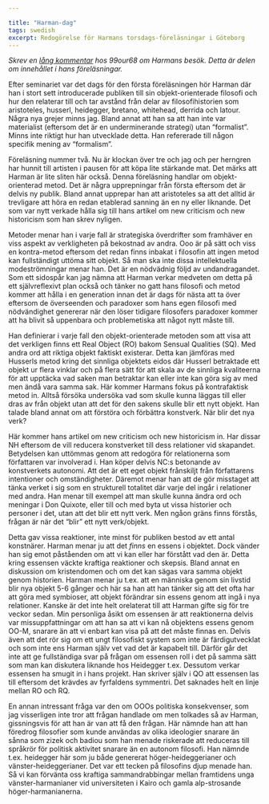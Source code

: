 ```yaml
---

title: "Harman-dag"
tags: swedish 
excerpt: Redogörelse för Harmans torsdags-föreläsningar i Göteborg
---
```

*Skrev en [lång kommentar](http://www.isk-gbg.org/99our68/?p=1023#comment-195795) hos 99our68 om Harmans besök. Detta är delen om innehållet i hans föreläsningar.*

Efter seminariet var det dags för den första föreläsningen hör Harman där han i stort sett introducerade publiken till sin objekt-orienterade filosofi och hur den relaterar till och tar avstånd från delar av filosofihistorien som aristoteles, husserl, heidegger, bretano, whitehead, derrida och latour. Några nya grejer minns jag. Bland annat att han sa att han inte var materialist (eftersom det är en underminerande strategi) utan “formalist”. Minns inte riktigt hur han utvecklade detta. Han refererade till någon specifik mening av “formalism”.

Föreläsning nummer två. Nu är klockan över tre och jag och per herngren har hunnit till artisten i pausen för att köpa lite stärkande mat. Det märks att Harman är lite sliten här också. Denna föreläsning handlar om objekt-orienterad metod. Det är några upprepningar från första eftersom det är delvis ny publik. Bland annat upprepar han att aristoteles sa att det alltid är trevligare att höra en redan etablerad sanning än en ny eller liknande. Det som var nytt verkade hålla sig till hans artikel om new criticism och new historicism som han skrev nyligen.

Metoder menar han i varje fall är strategiska överdrifter som framhäver en viss aspekt av verkligheten på bekostnad av andra. Ooo är på sätt och viss en kontra-metod eftersom det redan finns inbakat i filosofin att ingen metod kan fullständigt uttöma sitt objekt. Så man ska inte dissa intellektuella modeströmningar menar han. Det är en nödvädnig följd av undandragandet. Som ett sidospår kan jag nämna att Harman verkar medveten om detta på ett självreflexivt plan också och tänker no gatt hans filosofi och metod kommer att hålla i en generation innan det är dags för nästa att ta över eftersom de överseenden och paradoxer som hans egen filosofi med nödvändighet genererar när den löser tidigare filosofers paradoxer kommer att ha blivit så uppenbara och problemetiska att något nytt måste till.

Han definierar i varje fall den objekt-orienterade metoden som att visa att det verkligen finns ett Real Object (RO) bakom Sensual Qualities (SQ). Med andra ord att riktiga objekt faktiskt existerar. Detta kan jämföras med Husserls metod kring det sinnliga objektets eidos där Husserl betraktade ett objekt ur flera vinklar och på flera sätt för att skala av de sinnliga kvaliteerna för att upptäcka vad saken man betraktar kan eller inte kan göra sig av med men ändå vara samma sak. Här kommer Harmans fokus på kontrafaktisk metod in. Alltså försöka undersöka vad som skulle kunna läggas till eller dras av från objekt utan att det för den sakens skulle blir ett nytt objekt. Han talade bland annat om att förstöra och förbättra konstverk. När blir det nya verk?

Här kommer hans artikel om new criticism och new historicism in. Har dissar NH eftersom de vill reducera konstverket till dess relationer vid skapandet. Betydelsen kan uttömmas genom att redogöra för relationerna som författaren var involverad i. Han köper delvis NC:s betonande av konstverkets autonomi. Att det är ett eget objekt frånskiljt från författarens intentioner och omständigheter. Däremot menar han att de gör misstaget att tänka verket i sig som en strukturell totalitet där varje del ingår i relationer med andra. Han menar till exempel att man skulle kunna ändra ord och meningar i Don Quixote, eller till och med byta ut vissa historier och personer i det, utan att det blir ett nytt verk. Men ngåon gräns finns förstås, frågan är när det “blir” ett nytt verk/objekt.

Detta gav vissa reaktioner, inte minst för publiken bestod av ett antal konstnärer. Harman menar ju att det *finns* en essens i objektet. Dock vänder han sig emot påståenden om att vi kan eller har förstått vad den är. Detta kring essensen väckte kraftiga reaktioner och skepsis. Bland annat en diskussion om kristendomen och om det kan sägas vara samma objekt genom historien. Harman menar ju t.ex. att en människa genom sin livstid blir nya objekt 5-6 gånger och här sa han att han tänker sig att det ofta har att göra med symbioser, att objekt förändrar sin essens genom att ingå i nya relationer. Kanske är det inte helt orelaterat till att Harman gifte sig för tre veckor sedan. Min personliga åsikt om essensen är att reaktionerna delvis var missuppfattningar om att han sa att vi kan nå objektens essens genom OO-M, snarare än att vi enbart kan visa på att det måste finnas en. Delvis även att det rör sig om ett ungt filosofiskt system som inte är färdigutvecklat och som inte ens Harman själv vet vad det är kapabelt till. Därför går det inte att ge fullständiga svar på frågan om essensen roll i det på samma sätt som man kan diskutera liknande hos Heidegger t.ex. Dessutom verkar essensen ha smugit in i hans projekt. Han skriver själv i QO att essensen las till eftersom det krävdes av fyrfaldens symmentri. Det saknades helt en linje mellan RO och RQ.

En annan intressant fråga var den om OOOs politiska konsekvenser, som jag visserligen inte tror att frågan handlade om men tolkades så av Harman, gissningsvis för att han är van att få den frågan. Här nämnde han att han föredrog filosofier som kunde användas av olika ideologier snarare än sånna som zizek och badiou som han menade riskerade att reduceras till språkrör för politisk aktivitet snarare än en autonom filosofi. Han nämnde t.ex. heidegger här som ju både genererat höger-heideggerianer och vänster-heideggerianer. Det var ett tecken på filosofins djup menade han. Så vi kan förvänta oss kraftiga sammandrabbingar mellan framtidens unga vänster-harmanianer vid universiteten i Kairo och gamla alp-strosande höger-harmanianerna.

